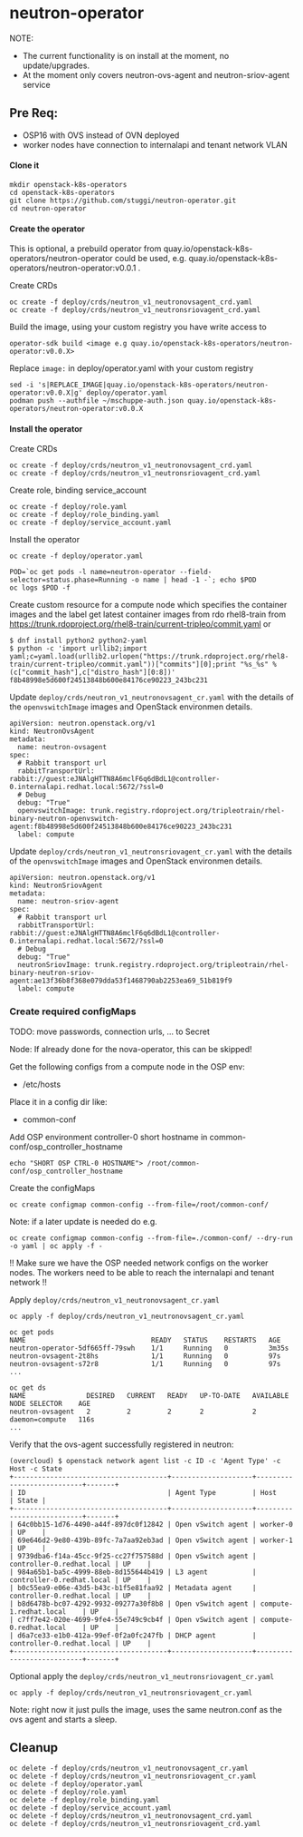 # neutron-operator

NOTE: 
- The current functionality is on install at the moment, no update/upgrades.
- At the moment only covers neutron-ovs-agent and neutron-sriov-agent service

## Pre Req:
- OSP16 with OVS instead of OVN deployed
- worker nodes have connection to internalapi and tenant network VLAN

#### Clone it

    mkdir openstack-k8s-operators
    cd openstack-k8s-operators
    git clone https://github.com/stuggi/neutron-operator.git
    cd neutron-operator

#### Create the operator

This is optional, a prebuild operator from quay.io/openstack-k8s-operators/neutron-operator could be used, e.g. quay.io/openstack-k8s-operators/neutron-operator:v0.0.1 .

Create CRDs

    oc create -f deploy/crds/neutron_v1_neutronovsagent_crd.yaml
    oc create -f deploy/crds/neutron_v1_neutronsriovagent_crd.yaml

Build the image, using your custom registry you have write access to

    operator-sdk build <image e.g quay.io/openstack-k8s-operators/neutron-operator:v0.0.X>

Replace `image:` in deploy/operator.yaml with your custom registry

    sed -i 's|REPLACE_IMAGE|quay.io/openstack-k8s-operators/neutron-operator:v0.0.X|g' deploy/operator.yaml
    podman push --authfile ~/mschuppe-auth.json quay.io/openstack-k8s-operators/neutron-operator:v0.0.X


#### Install the operator

Create CRDs

    oc create -f deploy/crds/neutron_v1_neutronovsagent_crd.yaml
    oc create -f deploy/crds/neutron_v1_neutronsriovagent_crd.yaml

Create role, binding service_account

    oc create -f deploy/role.yaml
    oc create -f deploy/role_binding.yaml
    oc create -f deploy/service_account.yaml

Install the operator

    oc create -f deploy/operator.yaml

    POD=`oc get pods -l name=neutron-operator --field-selector=status.phase=Running -o name | head -1 -`; echo $POD
    oc logs $POD -f

Create custom resource for a compute node which specifies the container images and the label
get latest container images from rdo rhel8-train from https://trunk.rdoproject.org/rhel8-train/current-tripleo/commit.yaml
or

    $ dnf install python2 python2-yaml
    $ python -c 'import urllib2;import yaml;c=yaml.load(urllib2.urlopen("https://trunk.rdoproject.org/rhel8-train/current-tripleo/commit.yaml"))["commits"][0];print "%s_%s" % (c["commit_hash"],c["distro_hash"][0:8])'
    f8b48998e5d600f24513848b600e84176ce90223_243bc231

Update `deploy/crds/neutron_v1_neutronovsagent_cr.yaml` with the details of the `openvswitchImage` images and OpenStack environmen details.

    apiVersion: neutron.openstack.org/v1
    kind: NeutronOvsAgent
    metadata:
      name: neutron-ovsagent
    spec:
      # Rabbit transport url
      rabbitTransportUrl: rabbit://guest:eJNAlgHTTN8A6mclF6q6dBdL1@controller-0.internalapi.redhat.local:5672/?ssl=0
      # Debug
      debug: "True"
      openvswitchImage: trunk.registry.rdoproject.org/tripleotrain/rhel-binary-neutron-openvswitch-agent:f8b48998e5d600f24513848b600e84176ce90223_243bc231
      label: compute


Update `deploy/crds/neutron_v1_neutronsriovagent_cr.yaml` with the details of the `openvswitchImage` images and OpenStack environmen details.

    apiVersion: neutron.openstack.org/v1
    kind: NeutronSriovAgent
    metadata:
      name: neutron-sriov-agent
    spec:
      # Rabbit transport url
      rabbitTransportUrl: rabbit://guest:eJNAlgHTTN8A6mclF6q6dBdL1@controller-0.internalapi.redhat.local:5672/?ssl=0
      # Debug
      debug: "True"
      neutronSriovImage: trunk.registry.rdoproject.org/tripleotrain/rhel-binary-neutron-sriov-agent:ae13f36b8f368e079dda53f1468790ab2253ea69_51b819f9
      label: compute


### Create required configMaps
TODO: move passwords, connection urls, ... to Secret

Node: If already done for the nova-operator, this can be skipped!

Get the following configs from a compute node in the OSP env:
- /etc/hosts

Place it in a config dir like:
- common-conf

Add OSP environment controller-0 short hostname in common-conf/osp_controller_hostname

    echo "SHORT OSP CTRL-0 HOSTNAME"> /root/common-conf/osp_controller_hostname

Create the configMaps

    oc create configmap common-config --from-file=/root/common-conf/

Note: if a later update is needed do e.g.

    oc create configmap common-config --from-file=./common-conf/ --dry-run -o yaml | oc apply -f -

!! Make sure we have the OSP needed network configs on the worker nodes. The workers need to be able to reach the internalapi and tenant network !!

Apply `deploy/crds/neutron_v1_neutronovsagent_cr.yaml`

    oc apply -f deploy/crds/neutron_v1_neutronovsagent_cr.yaml

    oc get pods
    NAME                               READY   STATUS    RESTARTS   AGE
    neutron-operator-5df665ff-79swh    1/1     Running   0          3m35s
    neutron-ovsagent-2t8hs             1/1     Running   0          97s
    neutron-ovsagent-s72r8             1/1     Running   0          97s
    ...

    oc get ds
    NAME               DESIRED   CURRENT   READY   UP-TO-DATE   AVAILABLE   NODE SELECTOR    AGE
    neutron-ovsagent   2         2         2       2            2           daemon=compute   116s
    ...


Verify that the ovs-agent successfully registered in neutron:

    (overcloud) $ openstack network agent list -c ID -c 'Agent Type' -c Host -c State
    +--------------------------------------+--------------------+---------------------------+-------+
    | ID                                   | Agent Type         | Host                      | State |
    +--------------------------------------+--------------------+---------------------------+-------+
    | 64c0bb15-1d76-4490-a44f-897dc0f12842 | Open vSwitch agent | worker-0                  | UP    |
    | 69e646d2-9e80-439b-89fc-7a7aa92eb3ad | Open vSwitch agent | worker-1                  | UP    |
    | 9739dba6-f14a-45cc-9f25-cc27f757588d | Open vSwitch agent | controller-0.redhat.local | UP    |
    | 984a65b1-ba5c-4999-88eb-8d155644b419 | L3 agent           | controller-0.redhat.local | UP    |
    | b0c55ea9-e06e-43d5-b43c-b1f5e81faa92 | Metadata agent     | controller-0.redhat.local | UP    |
    | b8d6478b-bc07-4292-9932-09277a30f8b8 | Open vSwitch agent | compute-1.redhat.local    | UP    |
    | c7ff7e42-020e-4699-9fe4-55e749c9cb4f | Open vSwitch agent | compute-0.redhat.local    | UP    |
    | d6a7ce33-e1b0-412a-99ef-0f2a0fc247fb | DHCP agent         | controller-0.redhat.local | UP    |
    +--------------------------------------+--------------------+---------------------------+-------+

Optional apply the `deploy/crds/neutron_v1_neutronsriovagent_cr.yaml`

    oc apply -f deploy/crds/neutron_v1_neutronsriovagent_cr.yaml

Note: right now it just pulls the image, uses the same neutron.conf as the ovs agent and starts a sleep.


## Cleanup

    oc delete -f deploy/crds/neutron_v1_neutronovsagent_cr.yaml
    oc delete -f deploy/crds/neutron_v1_neutronsriovagent_cr.yaml
    oc delete -f deploy/operator.yaml
    oc delete -f deploy/role.yaml
    oc delete -f deploy/role_binding.yaml
    oc delete -f deploy/service_account.yaml
    oc delete -f deploy/crds/neutron_v1_neutronovsagent_crd.yaml
    oc delete -f deploy/crds/neutron_v1_neutronsriovagent_crd.yaml
